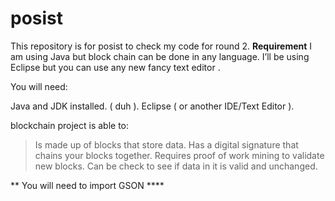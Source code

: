 # posist
This repository is for posist to check my code for round 2.
<b> Requirement</b>
I am using  Java but block chain can be done in any  language. 
  I’ll be using Eclipse but you can use any new fancy text editor .

You will need:

Java and JDK installed. ( duh ).
Eclipse ( or another IDE/Text Editor ).




blockchain project is able to:
> Is made up of blocks that store data. 
> Has a digital signature that chains your blocks together.
> Requires proof of work mining to validate new blocks.
> Can be check to see if data in it is valid and unchanged.


**  You will need to import GSON ****

